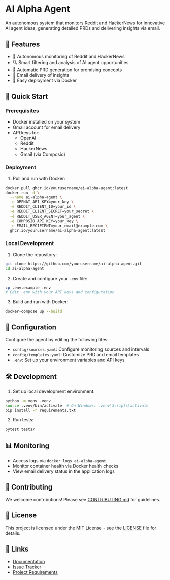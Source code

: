 # AI Alpha Agent

An autonomous system that monitors Reddit and HackerNews for innovative AI agent ideas, generating detailed PRDs and delivering insights via email.

## 🌟 Features

- 🤖 Autonomous monitoring of Reddit and HackerNews
- 🔍 Smart filtering and analysis of AI agent opportunities
- 📄 Automatic PRD generation for promising concepts
- 📧 Email delivery of insights
- 🐳 Easy deployment via Docker

## 🚀 Quick Start

### Prerequisites

- Docker installed on your system
- Gmail account for email delivery
- API keys for:
  - OpenAI
  - Reddit
  - HackerNews
  - Gmail (via Composio)

### Deployment

1. Pull and run with Docker:
```bash
docker pull ghcr.io/yourusername/ai-alpha-agent:latest
docker run -d \
  --name ai-alpha-agent \
  -e OPENAI_API_KEY=your_key \
  -e REDDIT_CLIENT_ID=your_id \
  -e REDDIT_CLIENT_SECRET=your_secret \
  -e REDDIT_USER_AGENT=your_agent \
  -e COMPOSIO_API_KEY=your_key \
  -e EMAIL_RECIPIENT=your_email@example.com \
  ghcr.io/yourusername/ai-alpha-agent:latest
```

### Local Development

1. Clone the repository:
```bash
git clone https://github.com/yourusername/ai-alpha-agent.git
cd ai-alpha-agent
```

2. Create and configure your `.env` file:
```bash
cp .env.example .env
# Edit .env with your API keys and configuration
```

3. Build and run with Docker:
```bash
docker-compose up --build
```

## 📝 Configuration

Configure the agent by editing the following files:
- `config/sources.yaml`: Configure monitoring sources and intervals
- `config/templates.yaml`: Customize PRD and email templates
- `.env`: Set up your environment variables and API keys

## 🛠️ Development

1. Set up local development environment:
```bash
python -m venv .venv
source .venv/bin/activate  # On Windows: .venv\Scripts\activate
pip install -r requirements.txt
```

2. Run tests:
```bash
pytest tests/
```

## 📊 Monitoring

- Access logs via `docker logs ai-alpha-agent`
- Monitor container health via Docker health checks
- View email delivery status in the application logs

## 🤝 Contributing

We welcome contributions! Please see [CONTRIBUTING.md](./docs/CONTRIBUTING.md) for guidelines.

## 📜 License

This project is licensed under the MIT License - see the [LICENSE](LICENSE) file for details.

## 🔗 Links

- [Documentation](./docs/)
- [Issue Tracker](https://github.com/yourusername/ai-alpha-agent/issues)
- [Project Requirements](./documentation/instructions.md) 